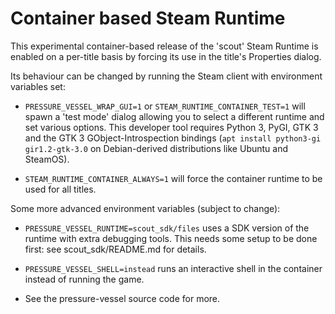Container based Steam Runtime
=============================

This experimental container-based release of the 'scout' Steam Runtime
is enabled on a per-title basis by forcing its use in the title's
Properties dialog.

Its behaviour can be changed by running the Steam client with environment
variables set:

* `PRESSURE_VESSEL_WRAP_GUI=1` or `STEAM_RUNTIME_CONTAINER_TEST=1` will
    spawn a 'test mode' dialog allowing you to select a different runtime
    and set various options. This developer tool requires Python 3, PyGI,
    GTK 3 and the GTK 3 GObject-Introspection bindings
    (`apt install python3-gi gir1.2-gtk-3.0` on Debian-derived
    distributions like Ubuntu and SteamOS).

* `STEAM_RUNTIME_CONTAINER_ALWAYS=1` will force the container runtime to
    be used for all titles.

Some more advanced environment variables (subject to change):

* `PRESSURE_VESSEL_RUNTIME=scout_sdk/files` uses a SDK version of the
    runtime with extra debugging tools. This needs some setup to be done
    first: see scout_sdk/README.md for details.

* `PRESSURE_VESSEL_SHELL=instead` runs an interactive shell in the
    container instead of running the game.

* See the pressure-vessel source code for more.

